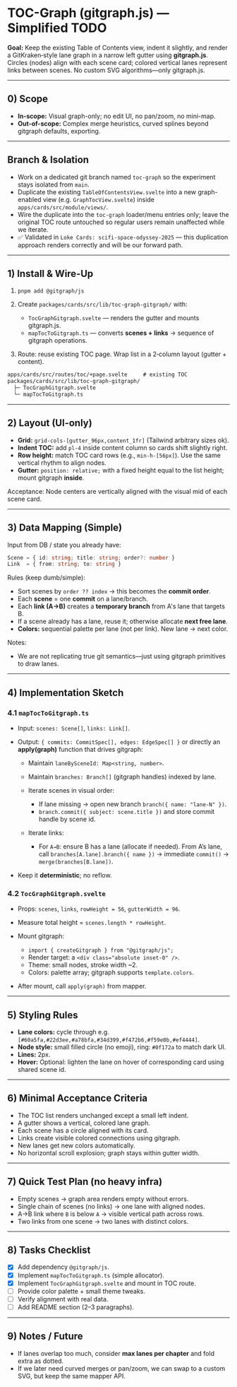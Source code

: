 # TOC-Graph (gitgraph.js) — Simplified TODO

**Goal:** Keep the existing Table of Contents view, indent it slightly, and render a GitKraken‑style lane graph in a narrow left gutter using **gitgraph.js**. Circles (nodes) align with each scene card; colored vertical lanes represent links between scenes. No custom SVG algorithms—only gitgraph.js.

---

## 0) Scope

* **In-scope:** Visual graph-only; no edit UI, no pan/zoom, no mini-map.
* **Out-of-scope:** Complex merge heuristics, curved splines beyond gitgraph defaults, exporting.

---

## Branch & Isolation

* Work on a dedicated git branch named `toc-graph` so the experiment stays isolated from `main`.
* Duplicate the existing `TableOfContentsView.svelte` into a new graph-enabled view (e.g. `GraphTocView.svelte`) inside `apps/cards/src/module/views/`.
* Wire the duplicate into the `toc-graph` loader/menu entries only; leave the original TOC route untouched so regular users remain unaffected while we iterate.
* ✅ Validated in `Loke Cards: scifi-space-odyssey-2025` — this duplication approach renders correctly and will be our forward path.

---

## 1) Install & Wire-Up

1. `pnpm add @gitgraph/js`
2. Create `packages/cards/src/lib/toc-graph-gitgraph/` with:

   * `TocGraphGitgraph.svelte` — renders the gutter and mounts gitgraph.js.
   * `mapTocToGitgraph.ts` — converts **scenes + links** → sequence of gitgraph operations.
3. Route: reuse existing TOC page. Wrap list in a 2‑column layout (gutter + content).

```txt
apps/cards/src/routes/toc/+page.svelte     # existing TOC
packages/cards/src/lib/toc-graph-gitgraph/
  ├─ TocGraphGitgraph.svelte
  └─ mapTocToGitgraph.ts
```

---

## 2) Layout (UI-only)

* **Grid:** `grid-cols-[gutter_96px,content_1fr]` (Tailwind arbitrary sizes ok).
* **Indent TOC:** add `pl-4` inside content column so cards shift slightly right.
* **Row height:** match TOC card rows (e.g., `min-h-[56px]`). Use the same vertical rhythm to align nodes.
* **Gutter:** `position: relative;` with a fixed height equal to the list height; mount gitgraph **inside**.

Acceptance: Node centers are vertically aligned with the visual mid of each scene card.

---

## 3) Data Mapping (Simple)

Input from DB / state you already have:

```ts
Scene = { id: string; title: string; order?: number }
Link  = { from: string; to: string }
```

Rules (keep dumb/simple):

* Sort scenes by `order ?? index` → this becomes the **commit order**.
* Each **scene** = one **commit** on a lane/branch.
* Each **link (A→B)** creates a **temporary branch** from A's lane that targets B.
* If a scene already has a lane, reuse it; otherwise allocate **next free lane**.
* **Colors:** sequential palette per lane (not per link). New lane → next color.

Notes:

* We are not replicating true git semantics—just using gitgraph primitives to draw lanes.

---

## 4) Implementation Sketch

### 4.1 `mapTocToGitgraph.ts`

* Input: `scenes: Scene[]`, `links: Link[]`.
* Output: `{ commits: CommitSpec[], edges: EdgeSpec[] }` or directly an **apply(graph)** function that drives gitgraph:

  * Maintain `laneBySceneId: Map<string, number>`.
  * Maintain `branches: Branch[]` (gitgraph handles) indexed by lane.
  * Iterate scenes in visual order:

    * If lane missing → open new branch `branch({ name: "lane-N" })`.
    * `branch.commit({ subject: scene.title })` and store commit handle by scene id.
  * Iterate links:

    * For `A→B`: ensure B has a lane (allocate if needed). From A’s lane, call `branches[A.lane].branch({ name })` → immediate `commit()` → `merge(branches[B.lane])`.
* Keep it **deterministic**; no reflow.

### 4.2 `TocGraphGitgraph.svelte`

* Props: `scenes`, `links`, `rowHeight = 56`, `gutterWidth = 96`.
* Measure total height = `scenes.length * rowHeight`.
* Mount gitgraph:

  * `import { createGitgraph } from "@gitgraph/js";`
  * Render target: a `<div class="absolute inset-0" />`.
  * Theme: small nodes, stroke width ~2.
  * Colors: palette array; gitgraph supports `template.colors`.
* After mount, call `apply(graph)` from mapper.

---

## 5) Styling Rules

* **Lane colors:** cycle through e.g. `[#60a5fa,#22d3ee,#a78bfa,#34d399,#f472b6,#f59e0b,#ef4444]`.
* **Node style:** small filled circle (no emoji), ring: `#0f172a` to match dark UI.
* **Lines:** 2px.
* **Hover:** Optional: lighten the lane on hover of corresponding card using shared scene id.

---

## 6) Minimal Acceptance Criteria

* The TOC list renders unchanged except a small left indent.
* A gutter shows a vertical, colored lane graph.
* Each scene has a circle aligned with its card.
* Links create visible colored connections using gitgraph.
* New lanes get new colors automatically.
* No horizontal scroll explosion; graph stays within gutter width.

---

## 7) Quick Test Plan (no heavy infra)

* Empty scenes → graph area renders empty without errors.
* Single chain of scenes (no links) → one lane with aligned nodes.
* A→B link where `B` is below `A` → visible vertical path across rows.
* Two links from one scene → two lanes with distinct colors.

---

## 8) Tasks Checklist

* [x] Add dependency `@gitgraph/js`.
* [x] Implement `mapTocToGitgraph.ts` (simple allocator).
* [x] Implement `TocGraphGitgraph.svelte` and mount in TOC route.
* [ ] Provide color palette + small theme tweaks.
* [ ] Verify alignment with real data.
* [ ] Add README section (2–3 paragraphs).

---

## 9) Notes / Future

* If lanes overlap too much, consider **max lanes per chapter** and fold extra as dotted.
* If we later need curved merges or pan/zoom, we can swap to a custom SVG, but keep the same mapper API.
